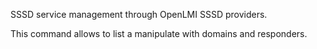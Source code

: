 SSSD service management through OpenLMI SSSD providers.

This command allows to list a manipulate with domains
and responders.
